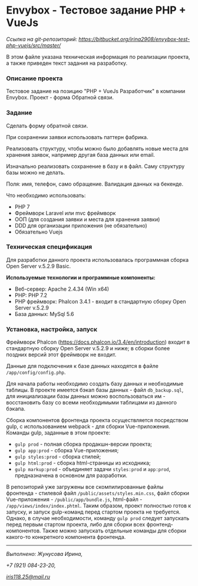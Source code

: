 # Envybox - Тестовое задание PHP + VueJs #

*Ссылка на git-репозиторий: https://bitbucket.org/irina2908/envybox-test-php-vuejs/src/master/*

В этом файле указана техническая информация по реализации проекта, а также приведен текст задания на разработку.

### Описание проекта ###

Тестовое задание на позицию "PHP + VueJs Разработчик" в компании Envybox.
Проект - форма Обратной связи.

### Задание ###

Сделать форму обратной связи.

При сохранении заявки использовать паттерн фабрика.

Реализовать структуру, чтобы можно было добавлять новые места для хранения заявок, например другая база данных или email.

Изначально реализовать сохранение в базу и в файл. Саму структуру базы можно не делать.

Поля: имя, телефон, само обращение. Валидация данных на бекенде.


Что необходимо использовать:

- PHP 7
- Фреймворк Laravel или mvc фреймворк
- ООП (для создания заявки и места для хранения заявки)
- DDD для организации приложения (не обязательно)
- Обязательно Vuejs

### Техническая спецификация ###

Для разработки данного проекта использовалась программная сборка Open Server v.5.2.9 Basic.

**Используемые технологии и программные компоненты:**

- Веб-сервер: Apache 2.4.34 (Win x64)
- PHP: PHP 7.2
- PHP фреймворк: Phalcon 3.4.1 - входит в стандартную сборку Open Server v.5.2.9
- База данных: MySql 5.6

### Установка, настройка, запуск ###

Фреймворк Phalcon (https://docs.phalcon.io/3.4/en/introduction) входит в стандартную сборку Open Server v.5.2.9 и ниже; в сборки более поздних версий этот фреймворк не входит.

Данные для подключения к базе данных находятся в файле `/app/config/config.php`.

Для начала работы необходимо создать базу данных и необходимые таблицы.
В проекте имеется бэкап базы данных - файл `db_backup.sql`, для инициализации базы данных можно воспользоваться им - 
восстановить базу со всеми необходимыми таблицами из данного бэкапа.

Сборка компонентов фронтенда проекта осуществляется посредством gulp, с использованием webpack - для сборки Vue-приложения.
Команды gulp, заданные в этом проекте:

- `gulp prod` - полная сборка продакшн-версии проекта;
- `gulp app:prod` - сборка Vue-приложения;
- `gulp styles:prod` - сборка стилей;
- `gulp html:prod` - сборка html-страницы из исходника;
- `gulp markup:prod` - объединяет задачи `styles:prod` и `app:prod`, предназначена в основном для разработки.

В репозиторий уже загружены все скомпилированные файлы фронтенда - стилевой файл `/public/assets/styles.min.css`, файл сборки Vue-приложения - `/public/app/bundle.js`, html-файл - `/app/views/index/index.phtml`.
Таким образом, проект полностью готов к запуску, и запуск gulp-команд перед стартом проекта не требуется.
Однако, в случае необходимости, команду `gulp prod` следует запускать перед первым стартом проекта, либо для сборки всех фронтенд-компонентов.
Также можно запускать отдельные команды для сборки какого-то конкретного компонента фронтенда.

----
*Выполнено: Жунусова Ирина,*

*+7 (921) 084-23-20,*

*iris118.25@mail.ru*